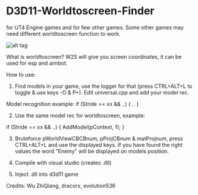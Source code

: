 # D3D11-Worldtoscreen-Finder 
for UT4 Engine games and for few other games. Some other games may need different worldtoscreen function to work.

![alt tag](https://github.com/DrNseven/D3D11-Worldtoscreen-Finder/blob/master/w2sloggergithub.jpg)

What is worldtoscreen?
W2S will give you screen coordinates, it can be used for esp and aimbot.

How to use:
1. Find models in your game, use the logger for that (press CTRL+ALT+L to toggle & use keys -O & P+). Edit universal.cpp and add your model rec.

Model recognition example:
if (Stride == xx && ..)
{
	..
}

2. Use the same model rec for worldtoscreen, example:

if (Stride == xx && ..)
{
	AddModel(pContext, 1);
}

3. Bruteforce pWorldViewCBCBnum, pProjCBnum & matProjnum, press CTRL+ALT+L and use the displayed keys. If you have found the right values the word "Enemy" will be displayed on models position.

4. Compile with visual studio (creates .dll)

5. Inject .dll into d3d11 game



Credits: Wu ZhiQiang, dracorx, evolution536

